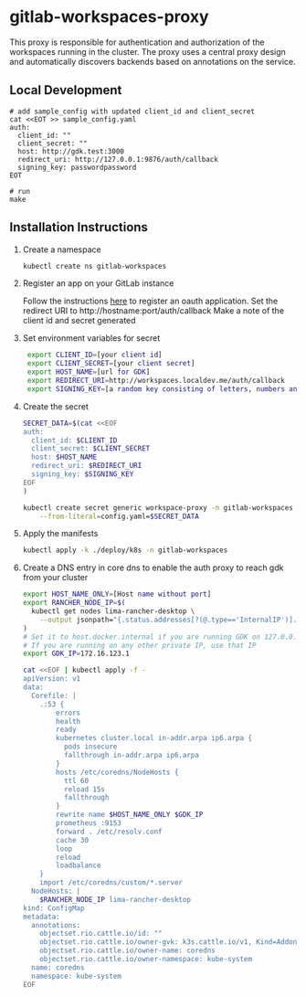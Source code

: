 # gitlab-workspaces-proxy

This proxy is responsible for authentication and authorization of the workspaces running in the cluster.
The proxy uses a central proxy design and automatically discovers backends based on annotations on the service.

## Local Development

```shell
# add sample_config with updated client_id and client_secret
cat <<EOT >> sample_config.yaml
auth:
  client_id: ""
  client_secret: ""
  host: http://gdk.test:3000
  redirect_uri: http://127.0.0.1:9876/auth/callback
  signing_key: passwordpassword
EOT

# run
make
```

## Installation Instructions

1. Create a namespace

    ```sh
    kubectl create ns gitlab-workspaces
    ```

2. Register an app on your GitLab instance

    Follow the instructions [here](https://docs.gitlab.com/ee/integration/oauth_provider.html) to register an oauth application.
    Set the redirect URI to http://hostname:port/auth/callback
    Make a note of the client id and secret generated

3. Set environment variables for secret

   ```sh
    export CLIENT_ID=[your client id]
    export CLIENT_SECRET=[your client secret]
    export HOST_NAME=[url for GDK]
    export REDIRECT_URI=http://workspaces.localdev.me/auth/callback
    export SIGNING_KEY=[a random key consisting of letters, numbers and special chars]
    ```

4. Create the secret

    ```sh
    SECRET_DATA=$(cat <<EOF
    auth:
      client_id: $CLIENT_ID
      client_secret: $CLIENT_SECRET
      host: $HOST_NAME
      redirect_uri: $REDIRECT_URI
      signing_key: $SIGNING_KEY
    EOF
    )
    
    kubectl create secret generic workspace-proxy -n gitlab-workspaces \
        --from-literal=config.yaml=$SECRET_DATA
    ```

5. Apply the manifests

    ```sh
    kubectl apply -k ./deploy/k8s -n gitlab-workspaces
    ```

6. Create a DNS entry in core dns to enable the auth proxy to reach gdk from your cluster

    ```sh
    export HOST_NAME_ONLY=[Host name without port]
    export RANCHER_NODE_IP=$(
      kubectl get nodes lima-rancher-desktop \
        --output jsonpath="{.status.addresses[?(@.type=='InternalIP')].address}"
    )
    # Set it to host.docker.internal if you are running GDK on 127.0.0.1
    # If you are running on any other private IP, use that IP
    export GDK_IP=172.16.123.1
    
    cat <<EOF | kubectl apply -f -
    apiVersion: v1
    data:
      Corefile: |
        .:53 {
            errors
            health
            ready
            kubernetes cluster.local in-addr.arpa ip6.arpa {
              pods insecure
              fallthrough in-addr.arpa ip6.arpa
            }
            hosts /etc/coredns/NodeHosts {
              ttl 60
              reload 15s
              fallthrough
            }
            rewrite name $HOST_NAME_ONLY $GDK_IP
            prometheus :9153
            forward . /etc/resolv.conf
            cache 30
            loop
            reload
            loadbalance
        }
        import /etc/coredns/custom/*.server
      NodeHosts: |
        $RANCHER_NODE_IP lima-rancher-desktop
    kind: ConfigMap
    metadata:
      annotations:
        objectset.rio.cattle.io/id: ""
        objectset.rio.cattle.io/owner-gvk: k3s.cattle.io/v1, Kind=Addon
        objectset.rio.cattle.io/owner-name: coredns
        objectset.rio.cattle.io/owner-namespace: kube-system
      name: coredns
      namespace: kube-system
    EOF
    ```
